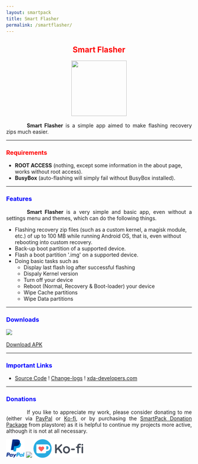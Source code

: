 ```yaml
---
layout: smartpack
title: Smart Flasher
permalink: /smartflasher/
---
```


<style>
    tab1 { padding-left: 4em; }
</style>

<h2 style="color: red; text-align: center">Smart Flasher</h2>

<p style="text-align: center"><img src="https://github.com/SmartPack/SmartFlasher/blob/master/app/src/main/ic_launcher-web.png?raw=true" alt="" width="150" height="150" /></p>

<p style="text-align: justify"><tab1><strong>Smart Flasher</strong> is a simple app aimed to make flashing recovery zips much easier.</tab1></p>

<hr>

<h3 style="color: red">Requirements</h3>

* <strong>ROOT ACCESS</strong> (nothing, except some information in the about page, works without root access).
* <strong>BusyBox</strong> (auto-flashing will simply fail without BusyBox installed).

<hr>

<h3 style="color: blue">Features</h3>

<p style="text-align: justify"><tab1><strong>Smart Flasher</strong> is a very simple and basic app, even without a settings menu and themes, which can do the following things.</tab1></p>

* Flashing recovery zip files (such as a custom kernel, a magisk module, etc.) of up to 100 MB while running Android OS, that is, even without rebooting into custom recovery.
* Back-up boot partition of a supported device.
* Flash a boot partition '.img' on a supported device.
* Doing basic tasks such as
  * Display last flash log after successful flashing
  * Dispaly Kernel version
  * Turn off your device
  * Reboot (Normal, Recovery & Boot-loader) your device
  * Wipe Cache partitions
  * Wipe Data partitions

<hr>

<h3 style="color: blue">Downloads</h3>

<p><a href="https://play.google.com/store/apps/details?id=com.smartpack.smartflasher" target="_blank"><img src="http://developer.android.com/images/brand/en_generic_rgb_wo_60.png" /></a></p>

<p><a href="https://github.com/SmartPack/SmartFlasher/blob/master/release/com.smartpack.smartflasher.apk?raw=true">Download APK</a></p>

<hr>

<h3 style="color: blue">Important Links</h3>

* <a href="https://github.com/SmartPack/SmartFlasher/" target="_blank">Source Code</a> ! <a href="https://raw.githubusercontent.com/SmartPack/SmartFlasher/master/change-logs.md" target="_blank">Change-logs</a> ! <a href="https://forum.xda-developers.com/android/apps-games/app-smart-flasher-t3934438" target="_blank">xda-developers.com</a>

<hr>

<h3 style="color: blue">Donations</h3>

<p style="text-align: justify"><tab1>If you like to appreciate my work, please consider donating to me (either via <a href="https://www.paypal.me/sunilpaulmathew" target="_blank">PayPal</a> or <a href="https://ko-fi.com/sunilpaulmathew" target="_blank">Ko-fi</a>, or by purchasing the <a href="https://play.google.com/store/apps/details?id=com.smartpack.donate" target="_blank">SmartPack Donation Package</a> from playstore) as it is helpful to continue my projects more active, although it is not at all necessary.</tab1></p>

<p><a href="https://www.paypal.me/sunilpaulmathew" target="_blank"><img src="https://github.com/SmartPack/SmartPack.github.io/blob/master/asset/pic005.png?raw=true" alt="" width="50" height="50" /></a> <a href="https://play.google.com/store/apps/details?id=com.smartpack.donate" target="_blank"><img src="http://developer.android.com/images/brand/en_generic_rgb_wo_60.png" /></a> <a href="https://ko-fi.com/sunilpaulmathew" target="_blank"><img src="https://github.com/SmartPack/SmartPack.github.io/blob/master/asset/pic010.png?raw=true" alt="" width="135" height="50" /></a></p>
